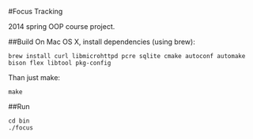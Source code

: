#Focus Tracking

2014 spring OOP course project.

##Build
On Mac OS X, install dependencies (using brew): 
 
	brew install curl libmicrohttpd pcre sqlite cmake autoconf automake bison flex libtool pkg-config

Than just make: 

    make
    
##Run

	cd bin
	./focus